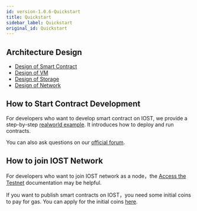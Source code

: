 ```yaml
---
id: version-1.0.6-Quickstart
title: Quickstart
sidebar_label: Quickstart
original_id: Quickstart
---
```


## Architecture Design
- [Design of Smart Contract](../2-intro-of-iost/Smart-contract)   
- [Design of VM](../2-intro-of-iost/VM)   
- [Design of Storage](../2-intro-of-iost/Database)   
- [Design of Network](../2-intro-of-iost/Network-layer)   

## How to Start Contract Development
For developers who want to develop smart contract on IOST, we provide a step-by-step [realworld example](../5-lucky-bet/Design-Tech-data). It introduces how to deploy and run contracts.   

You can also ask questions on our [official forum](https://forum.iost.io).


## How to join IOST Network
For developers who want to join IOST network as a node，the [Access the Testnet](../4-running-iost-node/Deployment) documentation may be helpful.

If you want to publish smart contracts on IOST，you need some initial coins to pay for gas. You can apply for the initial coins [here](../4-running-iost-node/Faucet).